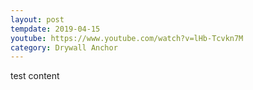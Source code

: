 ```yaml
---
layout: post
tempdate: 2019-04-15
youtube: https://www.youtube.com/watch?v=lHb-Tcvkn7M
category: Drywall Anchor
---
```

test content
